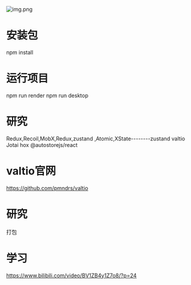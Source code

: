 
![img.png](img.png)
# 安装包
npm install

# 运行项目
npm run render
npm run desktop


# 研究
Redux,Recoil,MobX,Redux,zustand ,Atomic,XState--------zustand	valtio	Jotai	hox @autostorejs/react
# valtio官网
https://github.com/pmndrs/valtio

# 研究
打包


# 学习
https://www.bilibili.com/video/BV1ZB4y1Z7o8/?p=24

